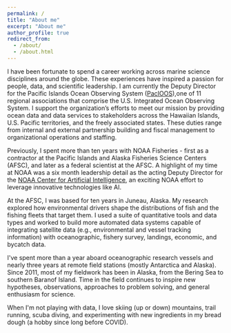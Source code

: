 ```yaml
---
permalink: /
title: "About me"
excerpt: "About me"
author_profile: true
redirect_from: 
  - /about/
  - /about.html
---
```


I have been fortunate to spend a career working across marine science disciplines around the globe. These experiences have inspired a passion for people, data, and scientific leadership. 
I am currently the Deputy Director for the Pacific Islands Ocean Observing System ([PacIOOS](www.pacioos.hawaii.edu)),one of 11 regional associations that comprise the U.S. Integrated Ocean Observing System. I support the organization’s efforts to meet our mission by providing ocean data and data services to stakeholders across the Hawaiian Islands, U.S. Pacific territories, and the freely associated states. These duties range from internal and external partnership building and fiscal management to organizational operations and staffing.  

Previously, I spent more than ten years with NOAA Fisheries - first as a contractor at the Pacific Islands and Alaska Fisheries Science Centers (AFSC), and later as a federal scientist at the AFSC. A highlight of my time at NOAA was a six month leadership detail as the acting Deputy Director for the [NOAA Center for Artificial Intelligence](noaa.gov/ai), an exciting NOAA effort to leverage innovative technologies like AI.  

At the AFSC, I was based for ten years in Juneau, Alaska. My research explored how environmental drivers shape the distributions of fish and the fishing fleets that target them. I used a suite of quantitative tools and data types and worked to build more automated data systems capable of integrating satellite data (e.g., environmental and vessel tracking information) with oceanographic, fishery survey, landings, economic, and bycatch data. 

I've spent more than a year aboard oceanographic research vessels and nearly three years at remote field stations (mostly Antarctica and Alaska). Since 2011, most of my fieldwork has been in Alaska, from the Bering Sea to southern Baranof Island. Time in the field continues to inspire new hypotheses, observations, approaches to problem solving, and general enthusiasm for science.  

When I'm not playing with data, I love skiing (up or down) mountains, trail running, scuba diving, and experimenting with new ingredients in my bread dough (a hobby since long before COVID).


